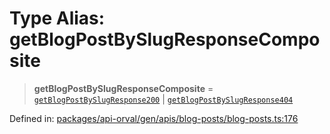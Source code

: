 # Type Alias: getBlogPostBySlugResponseComposite

> **getBlogPostBySlugResponseComposite** = [`getBlogPostBySlugResponse200`](getBlogPostBySlugResponse200.md) \| [`getBlogPostBySlugResponse404`](getBlogPostBySlugResponse404.md)

Defined in: [packages/api-orval/gen/apis/blog-posts/blog-posts.ts:176](https://github.com/the-inconvenience-store/mono-example/blob/d567288f2dff3ffa4a2fdf7eb46acac0b7cd0929/packages/api-orval/gen/apis/blog-posts/blog-posts.ts#L176)
